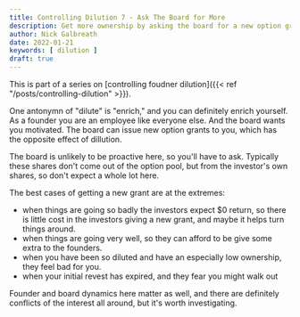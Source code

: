 ```yaml
---
title: Controlling Dilution 7 - Ask The Board for More
description: Get more ownership by asking the board for a new option grant.  It's worth a try.
author: Nick Galbreath
date: 2022-01-21
keywords: [ dilution ]
draft: true
---
```

This is part of a series on [controlling foudner dilution]({{< ref "/posts/controlling-dilution" >}}).

One antonymn of "dilute" is "enrich," and you can definitely enrich yourself. As a founder you are an employee like everyone else.  And the board wants you motivated.  The board can issue new option grants to you, which has the opposite effect of dillution.

The board is unlikely to be proactive here, so you'll have to ask. Typically these shares don't come out of the option pool, but from the investor's own shares, so don't expect a whole lot here.

The best cases of getting a new grant are at the extremes:
* when things are going so badly the investors expect $0 return, so there is little cost in the investors giving a new grant, and maybe it helps turn things around. 
* when things are going very well, so they can afford to be give some extra to the founders.
* when you have been so diluted and have an especially low ownership, they feel bad for you.
* when your initial revest has expired, and they fear you might walk out

Founder and board dynamics here matter as well, and there are definitely conflicts of the interest all around, but it's worth investigating.

